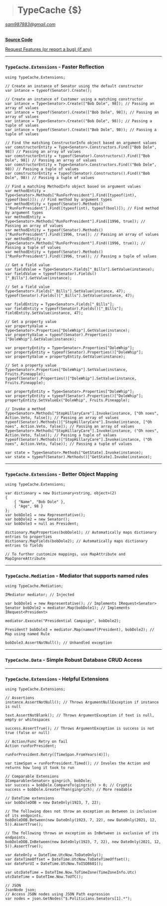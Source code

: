 ># TypeCache {$}

###### sam987883@gmail.com  

[**Source Code**](https://github.com/sam987883/TypeCache/tree/master/src/TypeCache.GraphQL)

[Request Features (or report a bug) (if any)](https://github.com/sam987883/TypeCache/issues)

---
### `TypeCache.Extensions` - Faster Reflection

	using TypeCache.Extensions;

	// Create an instance of Senator using the default constructor
	var intance = typeof(Senator).Create();

	// Create an instance of Customer using a matching constructor
	var intance = Type<Senator>.Create(["Bob Dole", 98]); // Passing an array of values
	var intance = typeof(Senator).Create(["Bob Dole", 98]); // Passing an array of values
	var intance = Type<Senator>.Create(("Bob Dole", 98)); // Passing a tuple of values
	var intance = typeof(Senator).Create(("Bob Dole", 98)); // Passing a tuple of values

	// Find the matching ConstructorInfo object based on argument values
	var comstructorEntity = Type<Senator>.Constructors.Find(["Bob Dole", 98]) // Passing an array of values
	var comstructorEntity = typeof(Senator).Constructors().Find(["Bob Dole", 98]) // Passing an array of values
	var comstructorEntity = Type<Senator>.Constructors.Find(("Bob Dole", 98)) // Passing a tuple of values
	var comstructorEntity = typeof(Senator).Constructors().Find(("Bob Dole", 98)) // Passing a tuple of values

	// Find a matching MethodInfo object based on argument values
	var methodEntity = Type<Senator>.Methods["RunForPresident"].Find([typeof(int), typeof(bool)]); // Find method by argument types
	var methodEntity = typeof(Senator).Methods()["RunForPresident"].Find([typeof(int), typeof(bool)]); // Find method by argument types
	var methodEntity = Type<Senator>.Methods["RunForPresident"].Find([1996, true]); // Passing an array of values
	var methodEntity = typeof(Senator).Methods()["RunForPresident"].Find([1996, true]); // Passing an array of values
	var methodEntity = Type<Senator>.Methods["RunForPresident"].Find((1996, true)); // Passing a tuple of values
	var methodEntity = typeof(Senator).Methods()["RunForPresident"].Find((1996, true)); // Passing a tuple of values

	// Get a field value
	var fieldValue = Type<Senator>.Fields["_Bills"].GetValue(instance);
	var fieldValue = typeof(Senator).Fields()["_Bills"].GetValue(instance);

	// Set a field value
	Type<Senator>.Fields["_Bills"].SetValue(instance, 47);
	typeof(Senator).Fields()["_Bills"].SetValue(instance, 47);

	var fieldEntity = Type<Senator>.Fields["_Bills"];
	var fieldEntity = typeof(Senator).Fields()["_Bills"];
	fieldEntity.SetValue(instance, 47);

	// Get a property value
	var propertyValue = Type<Senator>.Properties["DoleWhip"].GetValue(instance);
	var propertyValue = typeof(Senator).Properties()["DoleWhip"].GetValue(instance);

	var propertyEntity = Type<Senator>.Properties["DoleWhip"];
	var propertyEntity = typeof(Senator).Properties()["DoleWhip"];
	var propertyValue = propertyEntity.GetValue(instance);

	// Set a property value
	Type<Senator>.Properties["DoleWhip"].SetValue(instance, Fruits.Pineapple);
	typeof(Senator).Properties()["DoleWhip"].SetValue(instance, Fruits.Pineapple);

	var propertyEntity = Type<Senator>.Properties["DoleWhip"];
	var propertyEntity = typeof(Senator).Properties()["DoleWhip"];
	propertyEntity.SetValueEx("DoleWhip", Fruits.Pineapple);

	// Invoke a method
	Type<Senator>.Methods["StopHillaryCare"].Invoke(instance, ["Oh noes", Action.Veto, false]); // Passing an array of values
	typeof(Senator).Methods()["StopHillaryCare"].Invoke(instance, ["Oh noes", Action.Veto, false]); // Passing an array of values
	Type<Senator>.Methods["StopHillaryCare"].Invoke(instance, ("Oh noes", Action.Veto, false)); // Passing a tuple of values
	typeof(Senator).Methods()["StopHillaryCare"].Invoke(instance, ("Oh noes", Action.Veto, false)); // Passing a tuple of values

	var state = Type<Senator>.Methods["GetState].Invoke(instance);
	var state = typeof(Senator).Methods()["GetState].Invoke(instance);

---
### `TypeCache.Extensions` - Better Object Mapping

	using TypeCache.Extensions;

	var dictionary = new Dictionary<string, object>(2)
	{
		{ "Name", "Bob Dole" },
		{ "Age", 98 }
	};
	var bobDole1 = new Representative();
	var bobDole2 = new Senator();
	var bobDole3 = null as President;

	dictionary.MapProperties(bobDole1); // Automatically maps dictionary entries to properties
	dictionary.MapFields(bobDole2); // Automatically maps dictionary entries to fields

	// To further customize mappings, use MapAttribute and MapIgnoreAttribute

---
### `TypeCache.Mediation` - Mediator that supports named rules

	using TypeCache.Mediation;

	IMediator mediator; // Injected

	var bobDole1 = new Representative(); // Implements IRequest<Senator>
	Senator bobDole2 = mediator.Map(bobDole1); // Implements IRequest<President>

	mediator.Execute("Presidential Campaign", bobDole2);

	President? bobDole3 = mediator.Map(nameof(President), bobDole2); // Map using named Rule

	bobDole3.AssertNotNull(); // Unhandled exception

---
### `TypeCache.Data` - Simple Robust Database CRUD Access



---
### `TypeCache.Extensions` - Helpful Extensions

	using TypeCache.Extensions;

	// Assertions
	instance.AssertNotNull(); // Throws ArgumentNullException if instance is null

	text.AssertNotBlank(); // Throws ArgumentException if text is null, empty or whitespaces

	success.AssertTrue(); // Throws ArgumentException is success is not true (false or null)

	// Action/Func Retry on fail
	Action runForPresident;

	runForPresident.Retry([TimeSpan.FromYears(4)]);

	var timeSpan = runForPresident.Timed(); // Involes the Action and returns how long it took to run

	// Comparable Extensions
	IComparable<Senator> gingrich, bobDole;
	var success = bobDole.CompareTo(gingrich) > 0; // Cryptic
	success = bobDole.GreaterThan(gingrich); // More readable

	// DateTime extensions
	var bobDoleDOB = new DateOnly(1923, 7, 22);

	// The following does not throw an exception as Between is inclusive of its endpoints.
	bobDoleDOB.Between(new DateOnly(1923, 7, 22), new DateOnly(2021, 12, 5)).AssertTrue();

	// The following throws an exception as InBetween is exclusive of its endpoints.
	bobDoleDOB.InBetween(new DateOnly(1923, 7, 22), new DateOnly(2021, 12, 5)).AssertTrue();

	var dateOnly = DateTime.UtcNow.ToDateOnly();
	var dateTimeOffset = DateTime.UtcNow.ToDateTimeOffset();
	var dateForUI = DateTime.UtcNow.ToISO8601();

	var utcDateTime = DateTIme.Now.ToTimeZone(TimeZoneInfo.Utc)
	utcDateTime = DateTIme.Now.ToUTC();

	// JSON
	JsonNode json;
	// Access JSON nodes using JSON Path expression
	var nodes = json.GetNodes("$.Politicians.Senators[1].*");
